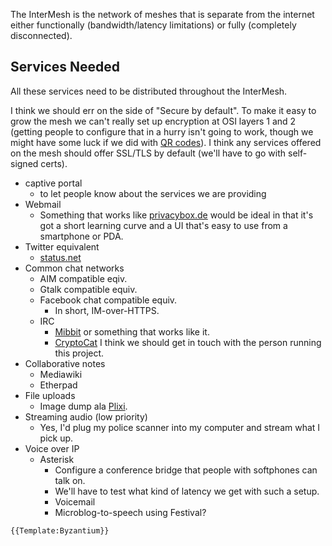 The InterMesh is the network of meshes that is separate from the
internet either functionally (bandwidth/latency limitations) or fully
(completely disconnected).

## Services Needed

All these services need to be distributed throughout the InterMesh.

I think we should err on the side of "Secure by default". To make it
easy to grow the mesh we can't really set up encryption at OSI layers 1
and 2 (getting people to configure that in a hurry isn't going to work,
though we might have some luck if we did with [QR
codes](http://skattertech.com/2011/01/quick-tip-use-a-qr-code-to-share-wifi-passwords-with-android/)).
I think any services offered on the mesh should offer SSL/TLS by default
(we'll have to go with self-signed certs).

-   captive portal
    -   to let people know about the services we are providing
-   Webmail
    -   Something that works like
        [privacybox.de](https://privacybox.de/index.en.html) would be
        ideal in that it's got a short learning curve and a UI that's
        easy to use from a smartphone or PDA.
-   Twitter equivalent
    -   [status.net](http://status.net/)
-   Common chat networks
    -   AIM compatible eqiv.
    -   Gtalk compatible equiv.
    -   Facebook chat compatible equiv.
        -   In short, IM-over-HTTPS.
    -   IRC
        -   [Mibbit](http://www.mibbit.com/) or something that works
            like it.
        -   [CryptoCat](https://crypto.cat/) I think we should get in
            touch with the person running this project.
-   Collaborative notes
    -   Mediawiki
    -   Etherpad
-   File uploads
    -   Image dump ala [Plixi](http://plixi.com/).
-   Streaming audio (low priority)
    -   Yes, I'd plug my police scanner into my computer and stream what
        I pick up.
-   Voice over IP
    -   Asterisk
        -   Configure a conference bridge that people with softphones
            can talk on.
        -   We'll have to test what kind of latency we get with such a
            setup.
        -   Voicemail
        -   Microblog-to-speech using Festival?

```{=mediawiki}
{{Template:Byzantium}}
```
